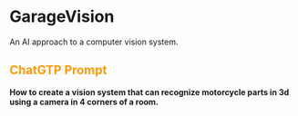 <h1>GarageVision</h1>

<p>An AI approach to a computer vision system.</p> 

<h2 style="color:#ff9900;">
    ChatGTP Prompt <a id=chatGTP_prompt></a></h2>

**How to create a vision system that can recognize motorcycle parts in 3d using a camera in 4 corners of a room.**
